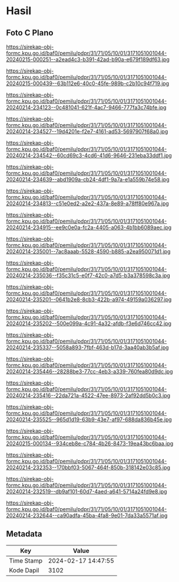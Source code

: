 # Hasil

## Foto C Plano

https://sirekap-obj-formc.kpu.go.id/baf0/pemilu/pdpr/31/71/05/10/01/3171051001044-20240215-000251--a2ead4c3-b391-42ad-b90a-e679f189df63.jpg

https://sirekap-obj-formc.kpu.go.id/baf0/pemilu/pdpr/31/71/05/10/01/3171051001044-20240215-000439--63b112e6-40c0-45fe-989b-c2b10c94f719.jpg

https://sirekap-obj-formc.kpu.go.id/baf0/pemilu/pdpr/31/71/05/10/01/3171051001044-20240214-234123--0c481041-621f-4ac7-9466-777fa3c74bfe.jpg

https://sirekap-obj-formc.kpu.go.id/baf0/pemilu/pdpr/31/71/05/10/01/3171051001044-20240214-234527--19d4201e-f2e7-4161-ad53-5697907f68a0.jpg

https://sirekap-obj-formc.kpu.go.id/baf0/pemilu/pdpr/31/71/05/10/01/3171051001044-20240214-234542--60cd69c3-4cd6-41d6-9646-231eba33ddf1.jpg

https://sirekap-obj-formc.kpu.go.id/baf0/pemilu/pdpr/31/71/05/10/01/3171051001044-20240214-234639--abd1909a-cb24-4df1-9a7a-e1a559b74e58.jpg

https://sirekap-obj-formc.kpu.go.id/baf0/pemilu/pdpr/31/71/05/10/01/3171051001044-20240214-234813--c51e0ed2-a2e2-437a-8e89-a78ff80e967a.jpg

https://sirekap-obj-formc.kpu.go.id/baf0/pemilu/pdpr/31/71/05/10/01/3171051001044-20240214-234915--ee9c0e0a-fc2a-4405-a063-4b1bb6089aec.jpg

https://sirekap-obj-formc.kpu.go.id/baf0/pemilu/pdpr/31/71/05/10/01/3171051001044-20240214-235001--7ac8aaab-5528-4590-b885-a2ea950071d1.jpg

https://sirekap-obj-formc.kpu.go.id/baf0/pemilu/pdpr/31/71/05/10/01/3171051001044-20240214-235036--f35c31c5-e0f7-42c0-a7d5-b3a378598c3a.jpg

https://sirekap-obj-formc.kpu.go.id/baf0/pemilu/pdpr/31/71/05/10/01/3171051001044-20240214-235201--0641b2e8-8cb3-422b-a974-49159a036297.jpg

https://sirekap-obj-formc.kpu.go.id/baf0/pemilu/pdpr/31/71/05/10/01/3171051001044-20240214-235202--500e099a-4c91-4a32-afdb-f3e6d746cc42.jpg

https://sirekap-obj-formc.kpu.go.id/baf0/pemilu/pdpr/31/71/05/10/01/3171051001044-20240214-235337--5058a893-7fbf-463d-b17d-3aa40ab3b5af.jpg

https://sirekap-obj-formc.kpu.go.id/baf0/pemilu/pdpr/31/71/05/10/01/3171051001044-20240214-235446--28288be3-77cc-4eb3-a339-760fea80d9dc.jpg

https://sirekap-obj-formc.kpu.go.id/baf0/pemilu/pdpr/31/71/05/10/01/3171051001044-20240214-235416--22da721a-4522-47ee-8973-2af92dd5b0c3.jpg

https://sirekap-obj-formc.kpu.go.id/baf0/pemilu/pdpr/31/71/05/10/01/3171051001044-20240214-235525--965d1d19-63b9-43e7-af97-688da836b45e.jpg

https://sirekap-obj-formc.kpu.go.id/baf0/pemilu/pdpr/31/71/05/10/01/3171051001044-20240215-000134--934ceb8e-c784-4b26-8473-19ea43bc6baa.jpg

https://sirekap-obj-formc.kpu.go.id/baf0/pemilu/pdpr/31/71/05/10/01/3171051001044-20240214-232353--170bbf03-5067-464f-850b-318142e03c85.jpg

https://sirekap-obj-formc.kpu.go.id/baf0/pemilu/pdpr/31/71/05/10/01/3171051001044-20240214-232519--db9af101-60d7-4aed-a641-5714a24fd9e8.jpg

https://sirekap-obj-formc.kpu.go.id/baf0/pemilu/pdpr/31/71/05/10/01/3171051001044-20240214-232644--ca90adfa-45ba-4fa8-9e01-7da33a5571af.jpg


## Metadata

| Key        | Value               |
| ---------- | ------------------- |
| Time Stamp | 2024-02-17 14:47:55 |
| Kode Dapil | 3102                |



